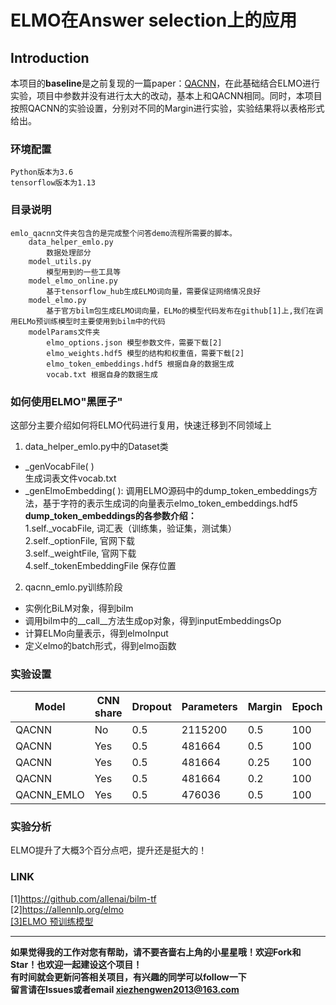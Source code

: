 # ELMO在Answer selection上的应用

## Introduction
本项目的**baseline**是之前复现的一篇paper：[QACNN](https://github.com/WenRichard/CNN-in-Answer-selection)，在此基础结合ELMO进行实验，项目中参数并没有进行太大的改动，基本上和QACNN相同。同时，本项目按照QACNN的实验设置，分别对不同的Margin进行实验，实验结果将以表格形式给出。  

### 环境配置

    Python版本为3.6
    tensorflow版本为1.13
    
### 目录说明
    
    emlo_qacnn文件夹包含的是完成整个问答demo流程所需要的脚本。
        data_helper_emlo.py
            数据处理部分
        model_utils.py
            模型用到的一些工具等
        model_elmo_online.py
            基于tensorflow_hub生成ELMO词向量，需要保证网络情况良好
        model_elmo.py
            基于官方bilm包生成ELMO词向量，ELMo的模型代码发布在github[1]上,我们在调用ELMo预训练模型时主要使用到bilm中的代码
        modelParams文件夹
            elmo_options.json 模型参数文件，需要下载[2]
            elmo_weights.hdf5 模型的结构和权重值，需要下载[2]
            elmo_token_embeddings.hdf5 根据自身的数据生成
            vocab.txt 根据自身的数据生成
        
### 如何使用ELMO"黑匣子"
这部分主要介绍如何将ELMO代码进行复用，快速迁移到不同领域上  
1. data_helper_emlo.py中的Dataset类  
  +  _genVocabFile( )  
   生成词表文件vocab.txt    
  + _genElmoEmbedding( ): 
  调用ELMO源码中的dump_token_embeddings方法，基于字符的表示生成词的向量表示elmo_token_embeddings.hdf5      
  **dump_token_embeddings的各参数介绍：**  
  1.self._vocabFile,  词汇表（训练集，验证集，测试集）  
  2.self._optionFile,  官网下载  
  3.self._weightFile,  官网下载  
  4.self._tokenEmbeddingFile   保存位置  
  
2. qacnn_emlo.py训练阶段  
  + 实例化BiLM对象，得到bilm
  + 调用bilm中的__call__方法生成op对象，得到inputEmbeddingsOp
  + 计算ELMo向量表示，得到elmoInput
  + 定义elmo的batch形式，得到elmo函数

### 实验设置
|Model|CNN share|Dropout|Parameters|Margin|Epoch|MAP|MRR|DATE|  
|-|-|-|-|-|-|-|-|-|    
|QACNN|No|0.5|2115200|0.5|100|0.655|0.673|2019.3.20|  
|QACNN|Yes|0.5|481664|0.5|100|0.684|0.697|2019.3.20|  
|QACNN|Yes|0.5|481664|0.25|100|0.668|0.674|2019.3.20|  
|QACNN|Yes|0.5|481664|0.2|100|0.690|0.695|2019.3.20|  
|QACNN_EMLO|Yes|0.5|476036|0.5|100|0.711|0.729|2019.4.12| 


### 实验分析
ELMO提升了大概3个百分点吧，提升还是挺大的！  

### LINK
[1]https://github.com/allenai/bilm-tf  
[2]https://allennlp.org/elmo  
[[3]ELMO 预训练模型](https://www.cnblogs.com/jiangxinyang/p/10235054.html)

--------------------------------------------------------------
**如果觉得我的工作对您有帮助，请不要吝啬右上角的小星星哦！欢迎Fork和Star！也欢迎一起建设这个项目！**    
**有时间就会更新问答相关项目，有兴趣的同学可以follow一下**  
**留言请在Issues或者email xiezhengwen2013@163.com**

   

